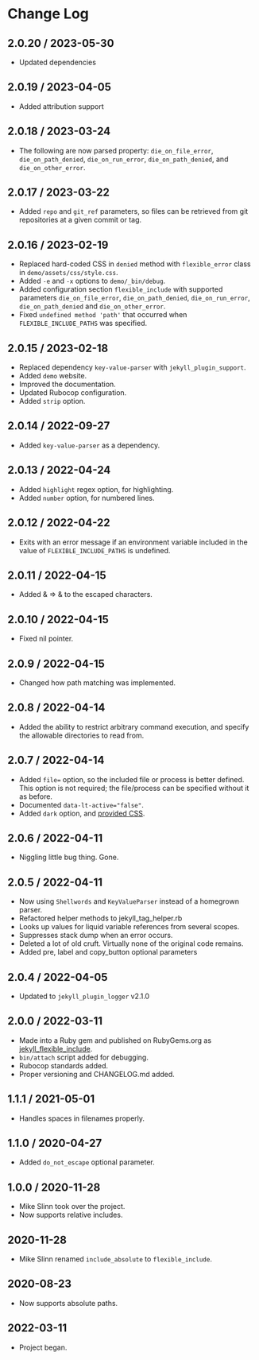 # Change Log

## 2.0.20 / 2023-05-30

* Updated dependencies


## 2.0.19 / 2023-04-05

* Added attribution support


## 2.0.18 / 2023-03-24

* The following are now parsed property:
  `die_on_file_error`, `die_on_path_denied`, `die_on_run_error`, `die_on_path_denied`, and `die_on_other_error`.


## 2.0.17 / 2023-03-22

* Added `repo` and `git_ref` parameters, so files can be retrieved from git repositories at a given commit or tag.


## 2.0.16 / 2023-02-19

* Replaced hard-coded CSS in `denied` method with `flexible_error` class in
  `demo/assets/css/style.css`.
* Added `-e` and `-x` options to `demo/_bin/debug`.
* Added configuration section `flexible_include` with supported parameters
  `die_on_file_error`, `die_on_path_denied`, `die_on_run_error`,
  `die_on_path_denied` and `die_on_other_error`.
* Fixed `undefined method 'path'` that occurred when `FLEXIBLE_INCLUDE_PATHS` was specified.


## 2.0.15 / 2023-02-18

* Replaced dependency `key-value-parser` with `jekyll_plugin_support`.
* Added `demo` website.
* Improved the documentation.
* Updated Rubocop configuration.
* Added `strip` option.


## 2.0.14 / 2022-09-27

* Added `key-value-parser` as a dependency.


## 2.0.13 / 2022-04-24

* Added `highlight` regex option, for highlighting.
* Added `number` option, for numbered lines.

## 2.0.12 / 2022-04-22
  * Exits with an error message if an environment variable included in the value
    of `FLEXIBLE_INCLUDE_PATHS` is undefined.

## 2.0.11 / 2022-04-15
  * Added & => &amp; to the escaped characters.

## 2.0.10 / 2022-04-15
  * Fixed nil pointer.

## 2.0.9 / 2022-04-15
  * Changed how path matching was implemented.

## 2.0.8 / 2022-04-14
  * Added the ability to restrict arbitrary command execution, and specify the allowable directories to read from.

## 2.0.7 / 2022-04-14
  * Added `file=` option, so the included file or process is better defined. This option is not required; the file/process can be specified without it as before.
  * Documented `data-lt-active="false"`.
  * Added `dark` option, and [provided CSS](https://www.mslinn.com/blog/2020/10/03/jekyll-plugins.html#pre_css).

## 2.0.6 / 2022-04-11
  * Niggling little bug thing. Gone.

## 2.0.5 / 2022-04-11
  * Now using `Shellwords` and `KeyValueParser` instead of a homegrown parser.
  * Refactored helper methods to jekyll_tag_helper.rb
  * Looks up values for liquid variable references from several scopes.
  * Suppresses stack dump when an error occurs.
  * Deleted a lot of old cruft. Virtually none of the original code remains.
  * Added pre, label and copy_button optional parameters

## 2.0.4 / 2022-04-05
  * Updated to `jekyll_plugin_logger` v2.1.0

## 2.0.0 / 2022-03-11
  * Made into a Ruby gem and published on RubyGems.org as
    [jekyll_flexible_include](https://rubygems.org/gems/jekyll_flexible_include).
  * `bin/attach` script added for debugging.
  * Rubocop standards added.
  * Proper versioning and CHANGELOG.md added.

## 1.1.1 / 2021-05-01
  * Handles spaces in filenames properly.

## 1.1.0 / 2020-04-27
  * Added `do_not_escape` optional parameter.

## 1.0.0 / 2020-11-28
  * Mike Slinn took over the project.
  * Now supports relative includes.

## 2020-11-28
  * Mike Slinn renamed `include_absolute` to `flexible_include`.

## 2020-08-23
  * Now supports absolute paths.

## 2022-03-11
  * Project began.
